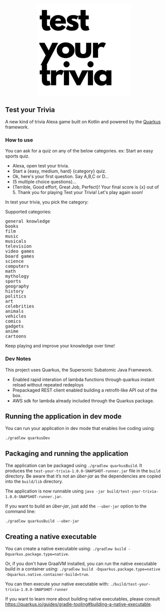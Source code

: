 <p align='center'>
	<img src="./img/test_your_trivia_512.png" width=300/>
</p>

Test your Trivia
---

A new kind of trivia Alexa game built on Kotlin and powered by the <a href="https://code.quarkus.io/" target="_blank">Quarkus</a> framework.


### How to use

You can ask for a quiz on any of the below categories. ex: Start an easy sports quiz.

* Alexa, open test your trivia.
* Start a {easy, medium, hard} {category} quiz.
* Ok, here's your first question. Say A,B,C or D...
* (5 multiple choice questions)...
* {Terrible, Good effort, Great Job, Perfect}! Your final score is {x} out of 5. Thank you for playing Test your Trivia! Let's play again soon!

In test your trivia, you pick the category:

Supported categories:
<pre>
general knowledge
books
film
music
musicals
television
video games
board games
science
computers
math
mythology
sports
geography
history
politics
art
celebrities
animals
vehicles
comics
gadgets
anime
cartoons
</pre>
<!--more supported, can be listed later. Pulled from https://opentdb.com/api_config.php -->

Keep playing and improve your knowledge over time!

### Dev Notes

This project uses Quarkus, the Supersonic Subatomic Java Framework.

* Enabled rapid interation of lambda functions through quarkus instant reload without repeated redeploys
* Prepackaged REST client enabled building a retrofit-like API out of the box.
* AWS sdk for lambda already included through the Quarkus package.

## Running the application in dev mode

You can run your application in dev mode that enables live coding using:
```
./gradlew quarkusDev
```

## Packaging and running the application

The application can be packaged using `./gradlew quarkusBuild`.
It produces the `test-your-trivia-1.0.0-SNAPSHOT-runner.jar` file in the `build` directory.
Be aware that it’s not an _über-jar_ as the dependencies are copied into the `build/lib` directory.

The application is now runnable using `java -jar build/test-your-trivia-1.0.0-SNAPSHOT-runner.jar`.

If you want to build an _über-jar_, just add the `--uber-jar` option to the command line:
```
./gradlew quarkusBuild --uber-jar
```

## Creating a native executable

You can create a native executable using: `./gradlew build -Dquarkus.package.type=native`.

Or, if you don't have GraalVM installed, you can run the native executable build in a container using: `./gradlew build -Dquarkus.package.type=native -Dquarkus.native.container-build=true`.

You can then execute your native executable with: `./build/test-your-trivia-1.0.0-SNAPSHOT-runner`

If you want to learn more about building native executables, please consult https://quarkus.io/guides/gradle-tooling#building-a-native-executable.
